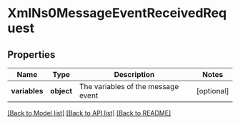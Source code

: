 # XmlNs0MessageEventReceivedRequest

## Properties
Name | Type | Description | Notes
------------ | ------------- | ------------- | -------------
**variables** | **object** | The variables of the message event | [optional] 

[[Back to Model list]](../README.md#documentation-for-models) [[Back to API list]](../README.md#documentation-for-api-endpoints) [[Back to README]](../README.md)


